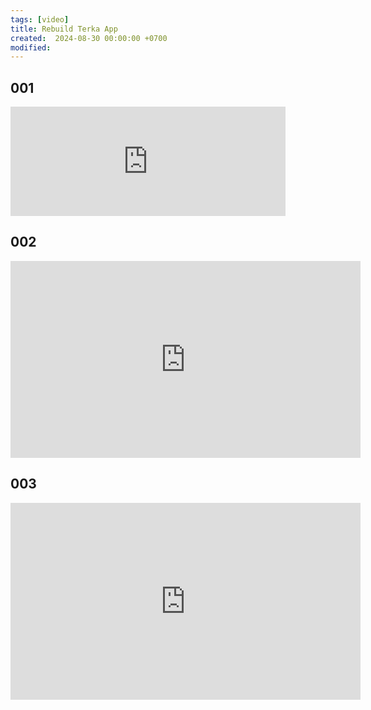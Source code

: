 ```yaml
---
tags: [video]
title: Rebuild Terka App
created:  2024-08-30 00:00:00 +0700
modified: 
---
```


## 001

<iframe width="440" height="175" src="https://www.youtube.com/embed/xYLKmbhUU4E?si=kRR_qkuuNzvUyNcT" title="YouTube video player" frameborder="0" allow="accelerometer; autoplay; clipboard-write; encrypted-media; gyroscope; picture-in-picture; web-share" referrerpolicy="strict-origin-when-cross-origin" allowfullscreen></iframe>


## 002

<iframe width="560" height="315" src="https://www.youtube.com/embed/h85AgdVhkXg?si=cUlrN8-OLqjh0GeI" title="YouTube video player" frameborder="0" allow="accelerometer; autoplay; clipboard-write; encrypted-media; gyroscope; picture-in-picture; web-share" referrerpolicy="strict-origin-when-cross-origin" allowfullscreen></iframe>

## 003

<iframe width="560" height="315" src="https://www.youtube.com/embed/kGIPiNF6tFo?si=VfxTJUocW-mMKGnD" title="YouTube video player" frameborder="0" allow="accelerometer; autoplay; clipboard-write; encrypted-media; gyroscope; picture-in-picture; web-share" referrerpolicy="strict-origin-when-cross-origin" allowfullscreen></iframe>


